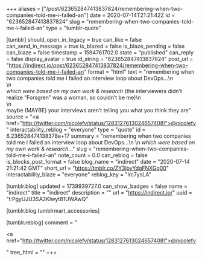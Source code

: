 +++
aliases = ["/post/623652847413837824/remembering-when-two-companies-told-me-i-failed-an"]
date = 2020-07-14T21:21:42Z
id = "623652847413837824"
slug = "remembering-when-two-companies-told-me-i-failed-an"
type = "tumblr-quote"

[tumblr]
should_open_in_legacy = true
can_like = false
can_send_in_message = true
is_blazed = false
is_blaze_pending = false
can_blaze = false
timestamp = 1594761702.0
state = "published"
can_reply = false
display_avatar = true
id_string = "623652847413837824"
post_url = "https://indirect.io/post/623652847413837824/remembering-when-two-companies-told-me-i-failed-an"
format = "html"
text = "remembering when two companies told me I failed an interview loop about DevOps&hellip;\n<br/>\n<br/>*which were based on my own work &amp; research* (the interviewers didn&rsquo;t realize &ldquo;Forsgren&rdquo; was a woman, so couldn&rsquo;t be me)\n<br/>\n<br/>maybe (MAYBE) your interviews aren&rsquo;t telling you what you think they are"
source = "<a href=\"http://twitter.com/nicolefv/status/1283127613024657408\">@nicolefv</a>"
interactability_reblog = "everyone"
type = "quote"
id = 6.236528474138378e+17
summary = "remembering when two companies told me I failed an interview loop about DevOps…\n \n *which were based on my own work & research*..."
slug = "remembering-when-two-companies-told-me-i-failed-an"
note_count = 0.0
can_reblog = false
is_blocks_post_format = false
blog_name = "indirect"
date = "2020-07-14 21:21:42 GMT"
short_url = "https://tmblr.co/ZY3jbyYdgFNXGq00"
interactability_blaze = "everyone"
reblog_key = "lrc7ysLA"

[tumblr.blog]
updated = 1739939727.0
can_show_badges = false
name = "indirect"
title = "indirect"
description = ""
url = "https://indirect.io/"
uuid = "t:PgyUJU3SA2Klwyt81UWAwQ"

[tumblr.blog.tumblrmart_accessories]

[tumblr.reblog]
comment = "<p><a href=\"http://twitter.com/nicolefv/status/1283127613024657408\">@nicolefv</a></p>"
tree_html = ""
+++
